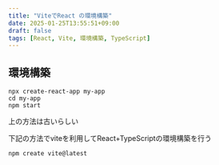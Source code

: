 ```yaml
---
title: "ViteでReact の環境構築"
date: 2025-01-25T13:55:51+09:00
draft: false
tags: [React, Vite, 環境構築, TypeScript]
---
```

## 環境構築

    npx create-react-app my-app
    cd my-app
    npm start

上の方法は古いらしい

下記の方法でviteを利用してReact+TypeScriptの環境構築を行う

    npm create vite@latest
